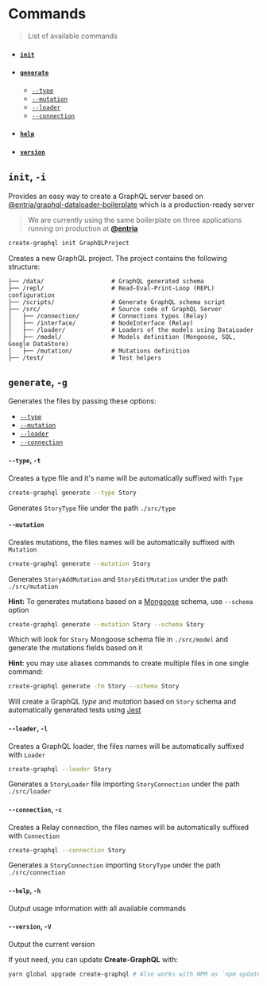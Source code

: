 # Commands
> List of available commands

- #### **[`init`](#init--i)**
- #### **[`generate`](#generate--g)**
  - [`--type`](#--type--t)
  - [`--mutation`](#--mutation--m)
  - [`--loader`](#--loader--l)
  - [`--connection`](#--connection--c)
- #### **[`help`](#--help--h)**
- #### **[`version`](#--version--V)**

## `init`, `-i`
Provides an easy way to create a GraphQL server based on [@entria/graphql-dataloader-boilerplate](https://github.com/entria/graphql-dataloader-boilerplate) which is a production-ready server

> We are currently using the same boilerplate on three applications running on production at **[@entria](https://github.com/entria)**

```sh
create-graphql init GraphQLProject
```
Creates a new GraphQL project. The project contains the following structure:
```
├── /data/                   # GraphQL generated schema
├── /repl/                   # Read-Eval-Print-Loop (REPL) configuration
├── /scripts/                # Generate GraphQL schema script
├── /src/                    # Source code of GraphQL Server
│   ├── /connection/         # Connections types (Relay)
│   ├── /interface/          # NodeInterface (Relay)
│   ├── /loader/             # Loaders of the models using DataLoader
│   ├── /model/              # Models definition (Mongoose, SQL, Google DataStore)
│   ├── /mutation/           # Mutations definition
├── /test/                   # Test helpers
```

## `generate`, `-g`
Generates the files by passing these options:

- [`--type`](#--type--t)
- [`--mutation`](#--mutation--m)
- [`--loader`](#--loader--l)
- [`--connection`](#--connection--c)

#### `--type`, `-t`
Creates a type file and it's name will be automatically suffixed with `Type`

```sh
create-graphql generate --type Story
```

Generates `StoryType` file under the path `./src/type`

#### `--mutation`
Creates mutations, the files names will be automatically suffixed with `Mutation`

```sh
create-graphql generate --mutation Story
```
Generates `StoryAddMutation` and `StoryEditMutation` under the path `./src/mutation`

**Hint:** To generates mutations based on a [Mongoose](https://github.com/Automattic/mongoose) schema, use `--schema` option

```sh
create-graphql generate --mutation Story --schema Story
```

Which will look for `Story` Mongoose schema file in `./src/model` and generate the mutations fields based on it

**Hint**: you may use aliases commands to create multiple files in one single command:
```sh
create-graphql generate -tm Story --schema Story
```
Will create a GraphQL *type* and *mutation* based on `Story` schema and automatically generated tests using [Jest](https://github.com/facebook/jest)

#### `--loader`, `-l`
Creates a GraphQL loader, the files names will be automatically suffixed with `Loader`

```sh
create-graphql --loader Story
```

Generates a `StoryLoader` file importing `StoryConnection` under the path `./src/loader`

#### `--connection`, `-c`
Creates a Relay connection, the files names will be automatically suffixed with `Connection`

```sh
create-graphql --connection Story
```

Generates a `StoryConnection` importing `StoryType` under the path `./src/connection`

#### `--help`, `-h`
Output usage information with all available commands

#### `--version`, `-V`
Output the current version

If yout need, you can update **Create-GraphQL** with:
```sh
yarn global upgrade create-graphql # Also works with NPM as `npm update --global create-graphql`
```
